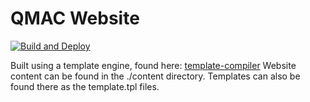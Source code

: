 # QMAC Website

[![Build and Deploy](https://github.com/QMArcheryClub/QMArcheryClub.github.io/actions/workflows/build_deploy_html.yml/badge.svg)](https://github.com/QMArcheryClub/QMArcheryClub.github.io/actions/workflows/build_deploy_html.yml)

Built using a template engine, found here: [template-compiler](https://github.com/areon546/template-compiler/)
Website content can be found in the ./content directory. Templates can also be found there as the template.tpl files.
